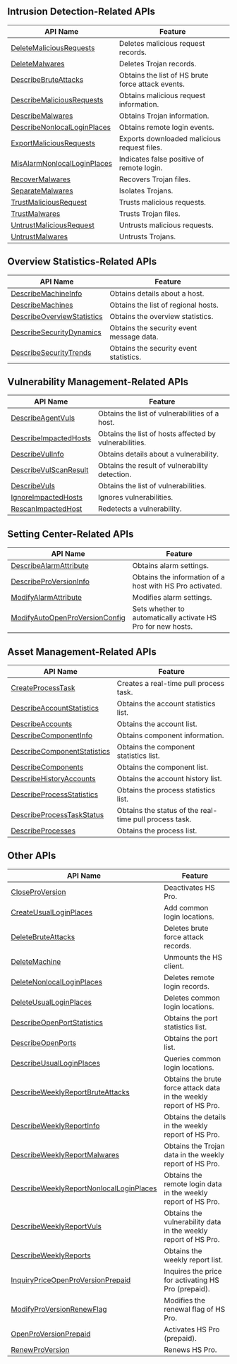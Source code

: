 ## Intrusion Detection-Related APIs

| API Name | Feature |
|---------|---------|
| [DeleteMaliciousRequests](https://cloud.tencent.com/document/api/296/31289) | Deletes malicious request records. |
| [DeleteMalwares](https://cloud.tencent.com/document/api/296/19839) | Deletes Trojan records. |
| [DescribeBruteAttacks](https://cloud.tencent.com/document/api/296/19838) | Obtains the list of HS brute force attack events. |
| [DescribeMaliciousRequests](https://cloud.tencent.com/document/api/296/31288) | Obtains malicious request information. |
| [DescribeMalwares](https://cloud.tencent.com/document/api/296/19837) | Obtains Trojan information. |
| [DescribeNonlocalLoginPlaces](https://cloud.tencent.com/document/api/296/19836) | Obtains remote login events. |
| [ExportMaliciousRequests](https://cloud.tencent.com/document/api/296/31287) | Exports downloaded malicious request files. |
| [MisAlarmNonlocalLoginPlaces](https://cloud.tencent.com/document/api/296/19835) | Indicates false positive of remote login. |
| [RecoverMalwares](https://cloud.tencent.com/document/api/296/19834) | Recovers Trojan files. |
| [SeparateMalwares](https://cloud.tencent.com/document/api/296/30320) | Isolates Trojans. |
| [TrustMaliciousRequest](https://cloud.tencent.com/document/api/296/31286) | Trusts malicious requests. |
| [TrustMalwares](https://cloud.tencent.com/document/api/296/19833) | Trusts Trojan files. |
| [UntrustMaliciousRequest](https://cloud.tencent.com/document/api/296/31285) | Untrusts malicious requests. |
| [UntrustMalwares](https://cloud.tencent.com/document/api/296/30319) | Untrusts Trojans. |

## Overview Statistics-Related APIs

| API Name | Feature |
|---------|---------|
| [DescribeMachineInfo](https://cloud.tencent.com/document/api/296/19851) | Obtains details about a host. |
| [DescribeMachines](https://cloud.tencent.com/document/api/296/19850) | Obtains the list of regional hosts. |
| [DescribeOverviewStatistics](https://cloud.tencent.com/document/api/296/19849) | Obtains the overview statistics. |
| [DescribeSecurityDynamics](https://cloud.tencent.com/document/api/296/30330) | Obtains the security event message data. |
| [DescribeSecurityTrends](https://cloud.tencent.com/document/api/296/30329) | Obtains the security event statistics. |

## Vulnerability Management-Related APIs

| API Name | Feature |
|---------|---------|
| [DescribeAgentVuls](https://cloud.tencent.com/document/api/296/19861) | Obtains the list of vulnerabilities of a host. |
| [DescribeImpactedHosts](https://cloud.tencent.com/document/api/296/19860) | Obtains the list of hosts affected by vulnerabilities. |
| [DescribeVulInfo](https://cloud.tencent.com/document/api/296/19859) | Obtains details about a vulnerability. |
| [DescribeVulScanResult](https://cloud.tencent.com/document/api/296/19858) | Obtains the result of vulnerability detection. |
| [DescribeVuls](https://cloud.tencent.com/document/api/296/19857) | Obtains the list of vulnerabilities. |
| [IgnoreImpactedHosts](https://cloud.tencent.com/document/api/296/19856) | Ignores vulnerabilities. |
| [RescanImpactedHost](https://cloud.tencent.com/document/api/296/19855) | Redetects a vulnerability. |

## Setting Center-Related APIs

| API Name | Feature |
|---------|---------|
| [DescribeAlarmAttribute](https://cloud.tencent.com/document/api/296/19866) | Obtains alarm settings. |
| [DescribeProVersionInfo](https://cloud.tencent.com/document/api/296/19865) | Obtains the information of a host with HS Pro activated. |
| [ModifyAlarmAttribute](https://cloud.tencent.com/document/api/296/19864) | Modifies alarm settings. |
| [ModifyAutoOpenProVersionConfig](https://cloud.tencent.com/document/api/296/19863) | Sets whether to automatically activate HS Pro for new hosts. |

## Asset Management-Related APIs

| API Name | Feature |
|---------|---------|
| [CreateProcessTask](https://cloud.tencent.com/document/api/296/30341) | Creates a real-time pull process task. |
| [DescribeAccountStatistics](https://cloud.tencent.com/document/api/296/30340) | Obtains the account statistics list. |
| [DescribeAccounts](https://cloud.tencent.com/document/api/296/30339) | Obtains the account list. |
| [DescribeComponentInfo](https://cloud.tencent.com/document/api/296/30338) | Obtains component information. |
| [DescribeComponentStatistics](https://cloud.tencent.com/document/api/296/30337) | Obtains the component statistics list. |
| [DescribeComponents](https://cloud.tencent.com/document/api/296/30336) | Obtains the component list. |
| [DescribeHistoryAccounts](https://cloud.tencent.com/document/api/296/30335) | Obtains the account history list. |
| [DescribeProcessStatistics](https://cloud.tencent.com/document/api/296/30334) | Obtains the process statistics list. |
| [DescribeProcessTaskStatus](https://cloud.tencent.com/document/api/296/30333) | Obtains the status of the real-time pull process task. |
| [DescribeProcesses](https://cloud.tencent.com/document/api/296/30332) | Obtains the process list. |

## Other APIs

| API Name | Feature |
|---------|---------|
| [CloseProVersion](https://cloud.tencent.com/document/api/296/19847) | Deactivates HS Pro. |
| [CreateUsualLoginPlaces](https://cloud.tencent.com/document/api/296/19846) | Add common login locations. |
| [DeleteBruteAttacks](https://cloud.tencent.com/document/api/296/19845) | Deletes brute force attack records. |
| [DeleteMachine](https://cloud.tencent.com/document/api/296/19844) | Unmounts the HS client. |
| [DeleteNonlocalLoginPlaces](https://cloud.tencent.com/document/api/296/19843) | Deletes remote login records. |
| [DeleteUsualLoginPlaces](https://cloud.tencent.com/document/api/296/19842) | Deletes common login locations. |
| [DescribeOpenPortStatistics](https://cloud.tencent.com/document/api/296/30328) | Obtains the port statistics list. |
| [DescribeOpenPorts](https://cloud.tencent.com/document/api/296/30327) | Obtains the port list. |
| [DescribeUsualLoginPlaces](https://cloud.tencent.com/document/api/296/19841) | Queries common login locations. |
| [DescribeWeeklyReportBruteAttacks](https://cloud.tencent.com/document/api/296/30326) | Obtains the brute force attack data in the weekly report of HS Pro. |
| [DescribeWeeklyReportInfo](https://cloud.tencent.com/document/api/296/30325) | Obtains the details in the weekly report of HS Pro. |
| [DescribeWeeklyReportMalwares](https://cloud.tencent.com/document/api/296/30324) | Obtains the Trojan data in the weekly report of HS Pro. |
| [DescribeWeeklyReportNonlocalLoginPlaces](https://cloud.tencent.com/document/api/296/30323) | Obtains the remote login data in the weekly report of HS Pro. |
| [DescribeWeeklyReportVuls](https://cloud.tencent.com/document/api/296/30322) | Obtains the vulnerability data in the weekly report of HS Pro. |
| [DescribeWeeklyReports](https://cloud.tencent.com/document/api/296/30321) | Obtains the weekly report list. |
| [InquiryPriceOpenProVersionPrepaid](https://cloud.tencent.com/document/api/296/31293) | Inquires the price for activating HS Pro (prepaid). |
| [ModifyProVersionRenewFlag](https://cloud.tencent.com/document/api/296/31292) | Modifies the renewal flag of HS Pro. |
| [OpenProVersionPrepaid](https://cloud.tencent.com/document/api/296/31291) | Activates HS Pro (prepaid). |
| [RenewProVersion](https://cloud.tencent.com/document/api/296/31290) | Renews HS Pro. |


